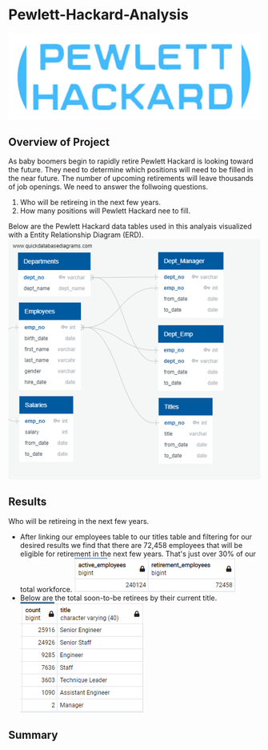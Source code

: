 # Pewlett-Hackard-Analysis
![](Images/ph_logo.png)
## Overview of Project
As baby boomers begin to rapidly retire Pewlett Hackard is looking toward the future. They need to determine which positions will need to be filled in the near future. The number of upcoming retirements will leave thousands of job openings. We need to answer the follwoing questions.
1. Who will be retireing in the next few years.
2. How many positions will Pewlett Hackard nee to fill. 

Below are the Pewlett Hackard data tables used in this analyais visualized with a Entity Relationship Diagram (ERD).
![](Images/EmployeeDB.png)
## Results

Who will be retireing in the next few years. 
- After linking our employees table to our titles table and filtering for our desired results we find that there are 72,458 employees that will be eligible for retirement in the next few years. That's just over 30% of our total workforce. 
![](Images/retire_to_total.png)
- Below are the total soon-to-be retirees by their current title. 
![](Images/retire_title.png)


## Summary